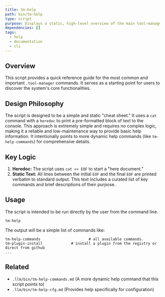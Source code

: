 ```yaml
---
title: tm-help
path: bin/tm-help
type: script
purpose: Displays a static, high-level overview of the main tool-manager commands.
dependencies: []
tags:
  - help
  - documentation
  - cli
---
```


## Overview
This script provides a quick reference guide for the most common and important `.tool-manager` commands. It serves as a starting point for users to discover the system's core functionalities.

## Design Philosophy
The script is designed to be a simple and static "cheat sheet." It uses a `cat` command with a `heredoc` to print a pre-formatted block of text to the console. This approach is extremely simple and requires no complex logic, making it a reliable and low-maintenance way to provide basic help information. It intentionally points to more dynamic help commands (like `tm-help-commands`) for comprehensive details.

## Key Logic
1.  **Heredoc:** The script uses `cat << EOF` to start a "here document."
2.  **Static Text:** All lines between the initial `EOF` and the final `EOF` are printed verbatim to standard output. This text includes a curated list of key commands and brief descriptions of their purpose.

## Usage
The script is intended to be run directly by the user from the command line.

```bash
tm-help
```

The output will be a simple list of commands like:
```
tm-help-commands                      # all available commands.
tm-plugin-install             # install a plugin from the registry or direct from github
...
```

## Related
-   `.llm/bin/tm-help-commands.md` (A more dynamic help command that this script points to)
-   `.llm/bin/tm-help-cfg.md` (Provides help specifically for configuration)